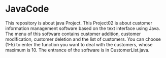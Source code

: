 # JavaCode
This repository is about java Project.
This Project02 is about customer information management software based on the text interface using Java.
The menu of this software contains customer addition, customer modification, customer deletion and the list of customers.
You can choose (1-5) to enter the function you want to deal with the customers, whose maximum is 10.
The entrance of the software is in CustomerList.java.
